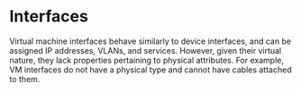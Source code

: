 # Interfaces

Virtual machine interfaces behave similarly to device interfaces, and can be assigned IP addresses, VLANs, and services. However, given their virtual nature, they lack properties pertaining to physical attributes. For example, VM interfaces do not have a physical type and cannot have cables attached to them.
